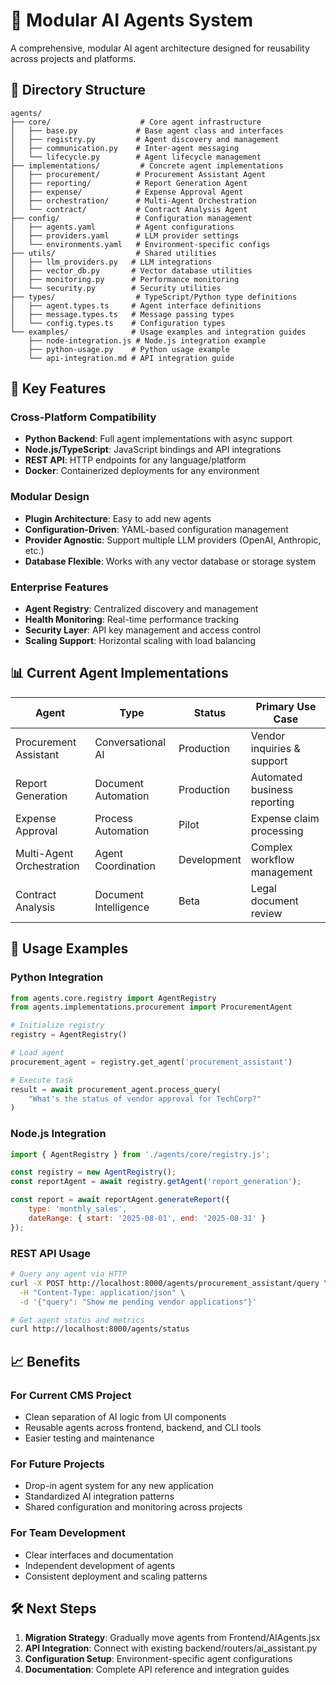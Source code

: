 # 🤖 Modular AI Agents System

A comprehensive, modular AI agent architecture designed for reusability across projects and platforms.

## 📁 Directory Structure

```
agents/
├── core/                    # Core agent infrastructure
│   ├── base.py             # Base agent class and interfaces
│   ├── registry.py         # Agent discovery and management
│   ├── communication.py    # Inter-agent messaging
│   └── lifecycle.py        # Agent lifecycle management
├── implementations/         # Concrete agent implementations
│   ├── procurement/        # Procurement Assistant Agent
│   ├── reporting/          # Report Generation Agent
│   ├── expense/            # Expense Approval Agent
│   ├── orchestration/      # Multi-Agent Orchestration
│   └── contract/           # Contract Analysis Agent
├── config/                 # Configuration management
│   ├── agents.yaml         # Agent configurations
│   ├── providers.yaml      # LLM provider settings
│   └── environments.yaml   # Environment-specific configs
├── utils/                  # Shared utilities
│   ├── llm_providers.py   # LLM integrations
│   ├── vector_db.py       # Vector database utilities
│   ├── monitoring.py      # Performance monitoring
│   └── security.py        # Security utilities
├── types/                  # TypeScript/Python type definitions
│   ├── agent.types.ts     # Agent interface definitions
│   ├── message.types.ts   # Message passing types
│   └── config.types.ts    # Configuration types
└── examples/              # Usage examples and integration guides
    ├── node-integration.js # Node.js integration example
    ├── python-usage.py    # Python usage example
    └── api-integration.md # API integration guide
```

## 🚀 Key Features

### **Cross-Platform Compatibility**
- **Python Backend**: Full agent implementations with async support
- **Node.js/TypeScript**: JavaScript bindings and API integrations
- **REST API**: HTTP endpoints for any language/platform
- **Docker**: Containerized deployments for any environment

### **Modular Design**
- **Plugin Architecture**: Easy to add new agents
- **Configuration-Driven**: YAML-based configuration management
- **Provider Agnostic**: Support multiple LLM providers (OpenAI, Anthropic, etc.)
- **Database Flexible**: Works with any vector database or storage system

### **Enterprise Features**
- **Agent Registry**: Centralized discovery and management
- **Health Monitoring**: Real-time performance tracking
- **Security Layer**: API key management and access control
- **Scaling Support**: Horizontal scaling with load balancing

## 📊 Current Agent Implementations

| Agent | Type | Status | Primary Use Case |
|-------|------|---------|------------------|
| Procurement Assistant | Conversational AI | Production | Vendor inquiries & support |
| Report Generation | Document Automation | Production | Automated business reporting |
| Expense Approval | Process Automation | Pilot | Expense claim processing |
| Multi-Agent Orchestration | Agent Coordination | Development | Complex workflow management |
| Contract Analysis | Document Intelligence | Beta | Legal document review |

## 🔧 Usage Examples

### **Python Integration**
```python
from agents.core.registry import AgentRegistry
from agents.implementations.procurement import ProcurementAgent

# Initialize registry
registry = AgentRegistry()

# Load agent
procurement_agent = registry.get_agent('procurement_assistant')

# Execute task
result = await procurement_agent.process_query(
    "What's the status of vendor approval for TechCorp?"
)
```

### **Node.js Integration**
```javascript
import { AgentRegistry } from './agents/core/registry.js';

const registry = new AgentRegistry();
const reportAgent = await registry.getAgent('report_generation');

const report = await reportAgent.generateReport({
    type: 'monthly_sales',
    dateRange: { start: '2025-08-01', end: '2025-08-31' }
});
```

### **REST API Usage**
```bash
# Query any agent via HTTP
curl -X POST http://localhost:8000/agents/procurement_assistant/query \
  -H "Content-Type: application/json" \
  -d '{"query": "Show me pending vendor applications"}'

# Get agent status and metrics
curl http://localhost:8000/agents/status
```

## 📈 Benefits

### **For Current CMS Project**
- Clean separation of AI logic from UI components
- Reusable agents across frontend, backend, and CLI tools
- Easier testing and maintenance

### **For Future Projects**
- Drop-in agent system for any new application
- Standardized AI integration patterns
- Shared configuration and monitoring across projects

### **For Team Development**
- Clear interfaces and documentation
- Independent development of agents
- Consistent deployment and scaling patterns

## 🛠️ Next Steps

1. **Migration Strategy**: Gradually move agents from Frontend/AIAgents.jsx
2. **API Integration**: Connect with existing backend/routers/ai_assistant.py
3. **Configuration Setup**: Environment-specific agent configurations
4. **Documentation**: Complete API reference and integration guides